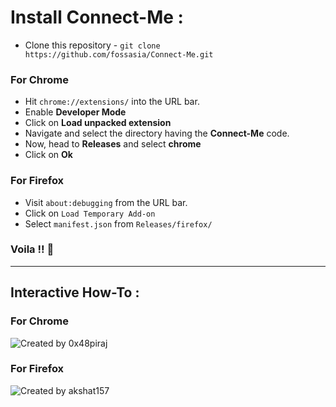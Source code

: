 
# Install Connect-Me :

* Clone this repository - `git clone https://github.com/fossasia/Connect-Me.git`

### For Chrome

* Hit `chrome://extensions/` into the URL bar.
* Enable **Developer Mode**
* Click on **Load unpacked extension**
* Navigate and select the directory having the **Connect-Me** code.
* Now, head to **Releases** and select **chrome**
* Click on **Ok**

### For Firefox

* Visit `about:debugging` from the URL bar.
* Click on `Load Temporary Add-on`
* Select `manifest.json` from `Releases/firefox/`

### Voila !! :tada:
---

## Interactive How-To :

### For Chrome
![Created by 0x48piraj](https://user-images.githubusercontent.com/26689027/46298536-f2090100-c5bc-11e8-95bf-95995e3e6d6b.png)

### For Firefox
![Created by akshat157](https://user-images.githubusercontent.com/34815179/46293510-5de56c80-c5b1-11e8-8975-95d314383ca2.png)
